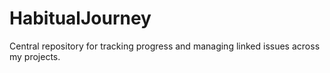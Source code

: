 # HabitualJourney
Central repository for tracking progress and managing linked issues across my projects.

